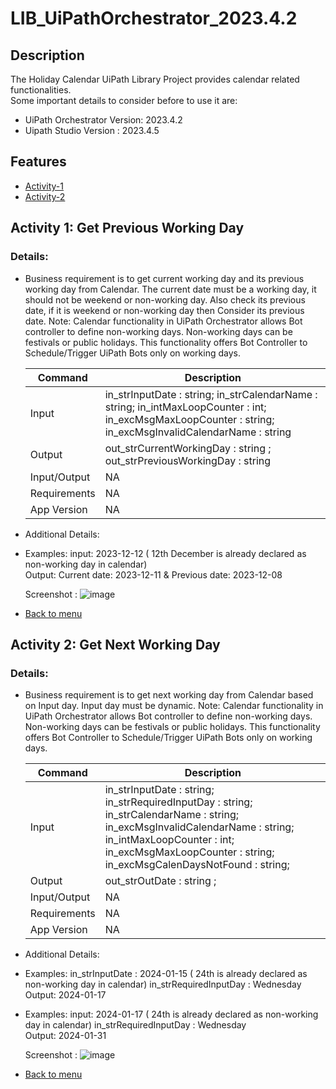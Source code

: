 # LIB_UiPathOrchestrator_2023.4.2

## Description
The Holiday Calendar UiPath Library Project provides calendar related functionalities.  
Some important details to consider before to use it are:

  - UiPath Orchestrator Version: 2023.4.2
  - Uipath Studio Version : 2023.4.5 
 

## Features
- [Activity-1](#activity-1-get-previous-working-day)
- [Activity-2](#activity-2-get-next-working-day)



## Activity 1: Get Previous Working Day  
 
### Details:
  - Business requirement is to get current working day and its previous working day from Calendar. The current date must be a working day, it should not be weekend or non-working day.  Also check its previous date, if it is weekend or non-working day then Consider its previous date. 
Note: Calendar functionality in UiPath Orchestrator allows Bot controller to define non-working days. Non-working days can be festivals or public holidays. This functionality offers Bot Controller to Schedule/Trigger UiPath Bots only on working days. 

    | Command | Description |
    | --- | --- |
    | Input | in_strInputDate : string; in_strCalendarName : string; in_intMaxLoopCounter : int; in_excMsgMaxLoopCounter : string; in_excMsgInvalidCalendarName : string |
    | Output | out_strCurrentWorkingDay : string ; out_strPreviousWorkingDay : string |
    | Input/Output | NA |
    | Requirements | NA |
    | App Version | NA |



  - Additional Details:
  - Examples: input: 2023-12-12 ( 12th December is already declared as non-working day in calendar)    
    Output: Current date: 2023-12-11  &  Previous date: 2023-12-08

    Screenshot :
    ![image](https://github.com/ok-omes-escrow/LIB_UiPathOrchestrator_2023.4.2/assets/146367950/de7937c6-75c2-4f8c-bb74-481ede777b98)

 

- [Back to menu](#features)


## Activity 2: Get Next Working Day  

### Details:
  - Business requirement is to get next working day from Calendar based on Input day. Input day must be dynamic.
Note: Calendar functionality in UiPath Orchestrator allows Bot controller to define non-working days. Non-working days can be festivals or public holidays. This functionality offers Bot Controller to Schedule/Trigger UiPath Bots only on working days. 

    | Command | Description |
    | --- | --- |
    | Input | in_strInputDate : string; in_strRequiredInputDay : string;  in_strCalendarName : string; in_excMsgInvalidCalendarName : string; in_intMaxLoopCounter : int; in_excMsgMaxLoopCounter : string; in_excMsgCalenDaysNotFound : string; |
    | Output | out_strOutDate : string ; |
    | Input/Output | NA |
    | Requirements | NA |
    | App Version | NA |



  - Additional Details:
  - Examples: in_strInputDate : 2024-01-15 ( 24th  is already declared as non-working day in calendar)
    in_strRequiredInputDay : Wednesday 
    Output: 2024-01-17

  - Examples: input: 2024-01-17 ( 24th  is already declared as non-working day in calendar)
    in_strRequiredInputDay : Wednesday   
    Output: 2024-01-31 

    Screenshot :
![image](https://github.com/ok-omes-escrow/LIB_UiPathOrchestrator_2023.4.2/assets/146367950/edbb5784-d301-43a9-9201-11f5a270a1bd)






 

- [Back to menu](#features)
